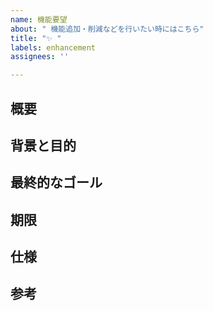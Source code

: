 ```yaml
---
name: 機能要望
about: " 機能追加・削減などを行いたい時にはこちら"
title: "✨ "
labels: enhancement
assignees: ''

---
```


## 概要

## 背景と目的

## 最終的なゴール

## 期限

## 仕様

## 参考
